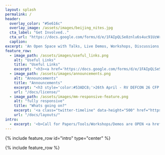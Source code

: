 ```yaml
---
layout: splash
permalink: /
header:
  overlay_color: "#5e616c"
  overlay_image: /assets/images/beijing_nites.jpg
  cta_label: "Get Involved.."
  cta_url: "https://docs.google.com/forms/d/e/1FAIpQLSe8znlu6s4uc91UzWr1fcAvdyP17W5n84fhElOcIjXhQd3W3Q/viewform?usp=sf_link"
  caption:
excerpt: 'An Open Space with Talks, Live Demos, Workshops, Discussions, CTFs with a common focus on Reconnaissance.'
feature_row:
  - image_path: /assets/images/useful_links.png
    alt: "Useful Links"
    title: "Useful Links"
    excerpt: "<h3><a href='https://docs.google.com/forms/d/e/1FAIpQLSeSwGh2fs-53nlHE7A6Sv1eeYRLXyFd7vW4ZS6LIiOj5t4-OA/viewform?usp=sf_link'>Submit to CFP</a><br><br><a href='https://docs.google.com/forms/d/e/1FAIpQLSebSm0XfsYiWCTp11J2DBUHWXB4ApOmJhabfjQHA_yOizmdCg/viewform?usp=sf_link'>Be a Volunteer</a><br><br><a href='https://docs.google.com/forms/d/e/1FAIpQLSfJam6OWO_dC1ZGc4IXvWLHnaKL8BuzAIkusjEqkG5AxBJ36A/viewform?usp=sf_link'>Get Involved/Sponsor Us</a> <!--Sponsor Form</a><br><a href=''> Get Involved Form</a><br>-->"
  - image_path: /assets/images/announcements.png
    alt: "Announcements"
    title: "Announcements"
    excerpt: "<h3 style='color:#53ADC8;'>26th April - RV DEFCON 26 CFP OPEN<br><br>7th March - RV DEFCON China CFP OPEN<br><br>1st March - Recon Village will be at DEFCON China<br><br></h3>"
    url: "/docs/license/"
  - image_path: /assets/images/mm-responsive-feature.png
    alt: "fully responsive"
    title: "Whats going on?"
    excerpt: '<a class="twitter-timeline" data-height="500" href="https://twitter.com/ReconVillage">Tweets by ReconVillage</a> <script async src="//platform.twitter.com/widgets.js" charset="utf-8"></script>'
    url: "/docs/layouts/"
intro:
  - excerpt: '<b>Call for Papers/Tools/Workshops/Demos are OPEN <a href="https://docs.google.com/forms/d/e/1FAIpQLSfTLhkfmJ2yaRucR4iXoYTenBLtCIElg9V9nRPbqcaiLTdkzA/viewform?usp=sf_link" class="btn btn--success" size="10 ">SUBMIT NOW</a></b>'
---
```

{% include feature_row id="intro" type="center" %}

{% include feature_row %}
